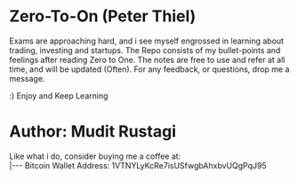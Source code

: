 # Zero-To-On (Peter Thiel)
Exams are approaching hard, and i see myself engrossed in learning about trading, investing and startups. The Repo consists of my bullet-points and feelings after reading Zero to One. The notes are free to use and refer at all time, and will be updated (Often). For any feedback, or questions, drop me a message. 


:) Enjoy and Keep Learning

# Author: Mudit Rustagi

Like what i do, consider buying me a coffee at:  
	|--- Bitcoin Wallet Address: 1VTNYLyKcRe7isUSfwgbAhxbvUQgPqJ95
